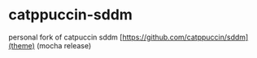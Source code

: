 # catppuccin-sddm
personal fork of catpuccin sddm [https://github.com/catppuccin/sddm](theme) (mocha release)
